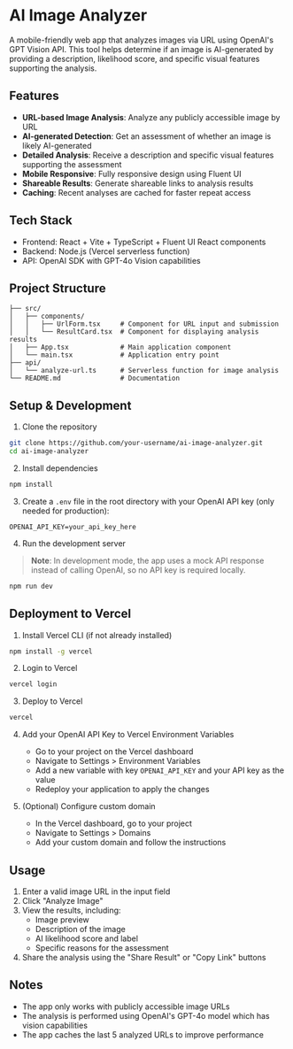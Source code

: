 # AI Image Analyzer

A mobile-friendly web app that analyzes images via URL using OpenAI's GPT Vision API. This tool helps determine if an image is AI-generated by providing a description, likelihood score, and specific visual features supporting the analysis.

## Features

- **URL-based Image Analysis**: Analyze any publicly accessible image by URL
- **AI-generated Detection**: Get an assessment of whether an image is likely AI-generated
- **Detailed Analysis**: Receive a description and specific visual features supporting the assessment
- **Mobile Responsive**: Fully responsive design using Fluent UI
- **Shareable Results**: Generate shareable links to analysis results
- **Caching**: Recent analyses are cached for faster repeat access

## Tech Stack

- Frontend: React + Vite + TypeScript + Fluent UI React components
- Backend: Node.js (Vercel serverless function)
- API: OpenAI SDK with GPT-4o Vision capabilities

## Project Structure

```
├── src/
│   ├── components/
│   │   ├── UrlForm.tsx     # Component for URL input and submission
│   │   └── ResultCard.tsx  # Component for displaying analysis results
│   ├── App.tsx             # Main application component
│   └── main.tsx            # Application entry point
├── api/
│   └── analyze-url.ts      # Serverless function for image analysis
└── README.md               # Documentation
```

## Setup & Development

1. Clone the repository

```bash
git clone https://github.com/your-username/ai-image-analyzer.git
cd ai-image-analyzer
```

2. Install dependencies

```bash
npm install
```

3. Create a `.env` file in the root directory with your OpenAI API key (only needed for production):

```
OPENAI_API_KEY=your_api_key_here
```

4. Run the development server

> **Note**: In development mode, the app uses a mock API response instead of calling OpenAI, so no API key is required locally.

```bash
npm run dev
```

## Deployment to Vercel

1. Install Vercel CLI (if not already installed)

```bash
npm install -g vercel
```

2. Login to Vercel

```bash
vercel login
```

3. Deploy to Vercel

```bash
vercel
```

4. Add your OpenAI API Key to Vercel Environment Variables

   - Go to your project on the Vercel dashboard
   - Navigate to Settings > Environment Variables
   - Add a new variable with key `OPENAI_API_KEY` and your API key as the value
   - Redeploy your application to apply the changes

5. (Optional) Configure custom domain

   - In the Vercel dashboard, go to your project
   - Navigate to Settings > Domains
   - Add your custom domain and follow the instructions

## Usage

1. Enter a valid image URL in the input field
2. Click "Analyze Image"
3. View the results, including:
   - Image preview
   - Description of the image
   - AI likelihood score and label
   - Specific reasons for the assessment
4. Share the analysis using the "Share Result" or "Copy Link" buttons

## Notes

- The app only works with publicly accessible image URLs
- The analysis is performed using OpenAI's GPT-4o model which has vision capabilities
- The app caches the last 5 analyzed URLs to improve performance
